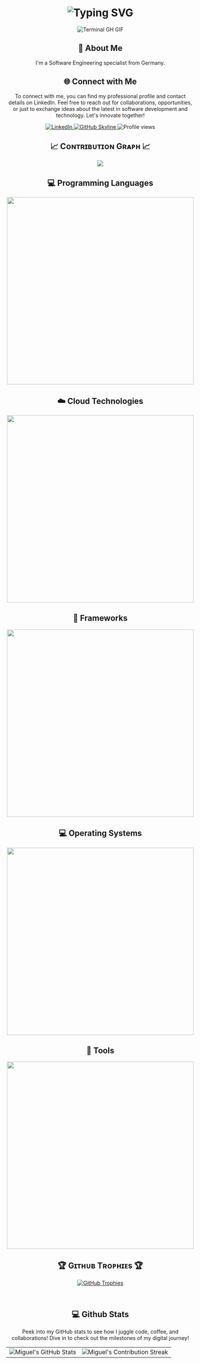 
<div align="center">
    <h1><img src="https://readme-typing-svg.herokuapp.com?font=Jetbrains+mono&size=40&duration=3000&color=33FF33&center=true&vCenter=true&width=435&lines=Hey..+I'm+Miguel;This+is..;..my+Github..;" alt="Typing SVG"/></h1>
    <p><img src="termina-gh.gif" alt="Terminal GH GIF" /></p>
</div>

<div align="center">
    <h2>🚀 About Me</h2>
<!--     <p><img src="termina-gh.gif" alt="Terminal GH GIF" /></p> -->
    <p>I'm a Software Engineering specialist from Germany.</p>
</div>

<div align="center">
<h2 align="center" class="section-heading">🌐 Connect with Me</h2>
<p> To connect with me, you can find my professional profile and contact details on LinkedIn. Feel free to reach out for collaborations, opportunities, or just to exchange ideas about the latest in software development and technology. Let's innovate together! </p>
<div align="center">
  <a href="https://www.linkedin.com/in/miguel-g-9a76ba149">
    <img src="https://img.shields.io/badge/Miguel-0077B5?style=for-the-badge&logo=linkedin&logoColor=white" alt="LinkedIn"/>
  </a>
<a href="https://github.com/miggi92/miggi92" target="_blank">
    <img src="https://img.shields.io/badge/View%20on%20GitHub-%230077B5.svg?&style=for-the-badge&logo=github&logoColor=white" alt="GitHub Skyline"/>
</a>
<img src="https://komarev.com/ghpvc/?username=miggi92&style=for-the-badge" alt="Profile views" />
</div>

<h2 align="center">📈 Cᴏɴᴛʀɪʙᴜᴛɪᴏɴ Gʀᴀᴘʜ 📈</h2>
<div align="center">
    <img src="https://github-readme-activity-graph.vercel.app/graph?username=miggi92&bg_color=011627&color=79d3c3&line=c792ea&point=ffeb95&area=true&hide_border=false" border-radius="15">
</div>

<h2 align="center" class="section-heading">💻 Programming Languages</h2>
<p></p>
<div align="center">
    <img width="500px"  src="https://skillicons.dev/icons?i=py,java,js,ts,html,css,md,cs,dart,vue&perline=10"  />
</div>

<h2 align="center" class="section-heading">☁️ Cloud Technologies</h2>
<p></p>
<div align="center">
  <img width="500px"  src="https://skillicons.dev/icons?i=express,mongo,docker,aws,supabase,gcp,cloudflare&perline=10"  />
</div>

<h2 align="center" class="section-heading">🔧 Frameworks</h2>
<p></p>
<div align="center">
  <img width="500px"  src="https://skillicons.dev/icons?i=angular,bootstrap,flutter,nuxtjs,p5js,tailwind&perline=10"  />
</div>

<h2 align="center" class="section-heading">💻 Operating Systems</h2>
<p></p>
<div align="center">
  <img width="500px"  src="https://skillicons.dev/icons?i=linux,kali,raspberrypi,ubuntu,windows,debian&perline=10"  />
</div>

<h2 align="center" class="section-heading">🔧 Tools</h2>
<p></p>
<div align="center">
  <img width="500px"  src="https://skillicons.dev/icons?i=nodejs,git,bitbucket,vscode,postman,eclipse,npm,pnpm,jenkins,androidstudio&perline=10"  />
</div>


<!--Trophies Section-->   
<h2 align="center">🏆 Gɪᴛʜᴜʙ Tʀᴏᴘʜɪᴇs 🏆</h2>
<p align="center">
  <a href="https://github.com/miggi92/github-profile-trophy">
    <img src="https://github-profile-trophy.vercel.app/?username=miggi92&row=2&column=6&margin-w=20&margin-h=20&theme=dracula" alt="GitHub Trophies">
  </a>
</p>
<br />


<div align="center">
<h2 align="center" class="section-heading"> 💻 Github Stats</h2>
<p>Peek into my GitHub stats to see how I juggle code, coffee, and collaborations! Dive in to check out the milestones of my digital journey!</p>
 <table align="center" width="100%" height="100%" >
    <tr>
       <td><img style="border: none;" src="https://github-profile-summary-cards.vercel.app/api/cards/profile-details?username=miggi92&theme=nightowl" alt="Miguel's GitHub Stats"/></td>   
       <td><img style="border: none;" src="https://github-readme-streak-stats.herokuapp.com/?user=miggi92&theme=nightowl" alt="Miguel's Contribution Streak"/></td>
    </tr>
 </table>

 <table align="center" width="100%" height="100%" >
    <tr>
        <td><img style="border: none;" src="https://github-profile-summary-cards.vercel.app/api/cards/stats?username=miggi92&theme=nightowl" alt="Miguel's GitHub Stats"/></td>
        <td><img style="border: none;" src="https://github-profile-summary-cards.vercel.app/api/cards/productive-time?username=miggi92&theme=nightowl&utcOffset=10" alt="Miguel's GitHub Stats"/>
        <td><img style="border: none;" src="https://github-profile-summary-cards.vercel.app/api/cards/repos-per-language?username=miggi92&theme=nightowl" alt="Miguel's GitHub Stats"/></td>
        <td><img style="border: none;" src="https://github-profile-summary-cards.vercel.app/api/cards/most-commit-language?username=miggi92&theme=nightowl" alt="Miguel's GitHub Stats"/></td>
    </tr>
 </table>
</div>
